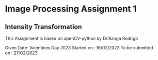 # Image Processing Assignment 1

## Intensity Transformation 

This Assignment is based on openCV-python by Dr.Ranga Rodrigo

Given Date: Valentines Day 2023
Started on : 16/02/2023
To be submitted on : 27/02/2023
